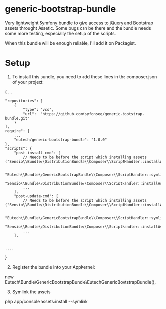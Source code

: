 generic-bootstrap-bundle
========================

Very lightweight Symfony bundle to give access to jQuery and Bootstrap assets throught Assetic.
Some bugs can be there and the bundle needs some more testing, especially the setup of the scripts.

When this bundle will be enough reliable, I'll add it on Packagist.

Setup
=====

1. To install this bundle, you need to add these lines in the composer.json of your project:

{
    ...

    "repositories": [
        {
            "type": "vcs",
            "url":  "https://github.com/syfonseq/generic-bootstrap-bundle.git"
        }
    ],
    require": {
        ...
        "eutech/generic-bootstrap-bundle": "1.0.0"
    },
    "scripts": {
        "post-install-cmd": [
            // Needs to be before the script which installing assets ("Sensio\\Bundle\\DistributionBundle\\Composer\\ScriptHandler::installAssets")

            "Eutech\\Bundle\\GenericBootstrapBundle\\Composer\\ScriptHandler::symlinkAssets",
            "Sensio\\Bundle\\DistributionBundle\\Composer\\ScriptHandler::installAssets",
            ...
        ],
        "post-update-cmd": [
            // Needs to be before the script which installing assets ("Sensio\\Bundle\\DistributionBundle\\Composer\\ScriptHandler::installAssets")

            "Eutech\\Bundle\\GenericBootstrapBundle\\Composer\\ScriptHandler::symlinkAssets",
            "Sensio\\Bundle\\DistributionBundle\\Composer\\ScriptHandler::installAssets",
            ...
        ],


    ....
}


2. Register the bundle into your AppKernel:

new Eutech\Bundle\GenericBootstrapBundle\EutechGenericBootstrapBundle(),

3. Symlink the assets

php app/console assets:install --symlink
